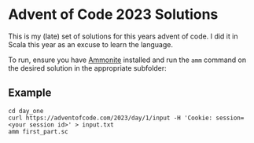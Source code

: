 # Advent of Code 2023 Solutions

This is my (late) set of solutions for this years advent of code.
I did it in Scala this year as an excuse to learn the language.

To run, ensure you have [Ammonite](https://ammonite.io) installed and run the ```amm``` command on the desired solution in the appropriate subfolder:

## Example

```console
cd day_one
curl https://adventofcode.com/2023/day/1/input -H 'Cookie: session=<your session id>' > input.txt
amm first_part.sc
```
